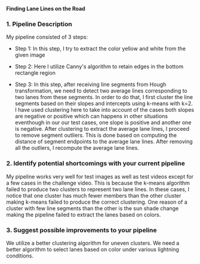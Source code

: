 **Finding Lane Lines on the Road**

### 1. Pipeline Description 

My pipeline consisted of 3 steps:

+ Step 1: In this step, I try to extract the color yellow and white from the given image 

+ Step 2: Here I utilize Canny's algorithm to retain edges in the bottom rectangle region 

+ Step 3: In this step, after receiving line segments from Hough transformation, we need to detect two average lines corresponding to two lanes from these segments. In order to do that, I first cluster the line segments based on their slopes and intercepts using k-means with k=2. I have used clustering here to take into account of the cases both slopes are negative or positive which can happens in other situations eventhough in our our test cases, one slope is positive and another one is negative.
 After clustering to extract the average lane lines, I proceed to remove segment outliers. This is done based on computing the distance of segment endpoints to the average lane lines. After removing all the outliers, I recompute the average lane lines.


### 2. Identify potential shortcomings with your current pipeline

My pipeline works very well for test images as well as test videos except for a few cases in the challenge video. This is because the k-means algorithm failed to produce two clusters to represent two lane lines. In these cases, I notice that one cluster has much fewer members than the other cluster making k-means failed to produce the correct clustering. One reason of a cluster with few line segments than the other is the sun shade change making the pipeline failed to extract the lanes based on colors.  

### 3. Suggest possible improvements to your pipeline

We utilize a better clustering algorithm for uneven clusters. We need a better algorithm to select lanes based on color under various lightning conditions.  